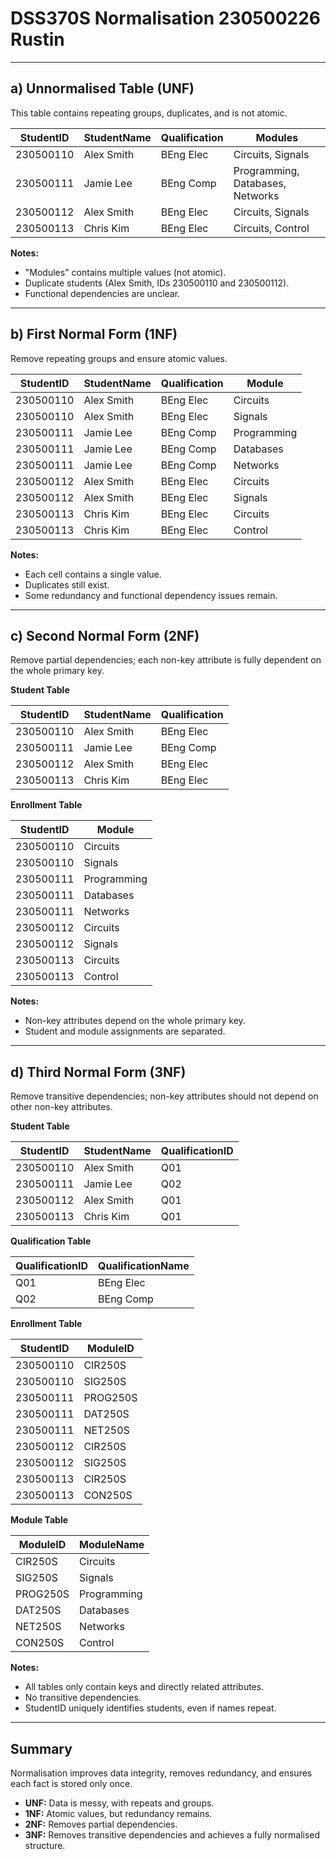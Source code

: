 # DSS370S Normalisation 230500226 Rustin

---

## a) **Unnormalised Table (UNF)**

This table contains repeating groups, duplicates, and is not atomic.

| StudentID   | StudentName | Qualification | Modules                            |
|-------------|-------------|---------------|-------------------------------------|
| 230500110   | Alex Smith  | BEng Elec     | Circuits, Signals                   |
| 230500111   | Jamie Lee   | BEng Comp     | Programming, Databases, Networks    |
| 230500112   | Alex Smith  | BEng Elec     | Circuits, Signals                   |
| 230500113   | Chris Kim   | BEng Elec     | Circuits, Control                   |

**Notes:**
- "Modules" contains multiple values (not atomic).
- Duplicate students (Alex Smith, IDs 230500110 and 230500112).
- Functional dependencies are unclear.

---

## b) **First Normal Form (1NF)**

Remove repeating groups and ensure atomic values.

| StudentID   | StudentName | Qualification | Module      |
|-------------|-------------|---------------|-------------|
| 230500110   | Alex Smith  | BEng Elec     | Circuits    |
| 230500110   | Alex Smith  | BEng Elec     | Signals     |
| 230500111   | Jamie Lee   | BEng Comp     | Programming |
| 230500111   | Jamie Lee   | BEng Comp     | Databases   |
| 230500111   | Jamie Lee   | BEng Comp     | Networks    |
| 230500112   | Alex Smith  | BEng Elec     | Circuits    |
| 230500112   | Alex Smith  | BEng Elec     | Signals     |
| 230500113   | Chris Kim   | BEng Elec     | Circuits    |
| 230500113   | Chris Kim   | BEng Elec     | Control     |

**Notes:**
- Each cell contains a single value.
- Duplicates still exist.
- Some redundancy and functional dependency issues remain.

---

## c) **Second Normal Form (2NF)**

Remove partial dependencies; each non-key attribute is fully dependent on the whole primary key.

**Student Table**

| StudentID   | StudentName | Qualification |
|-------------|-------------|---------------|
| 230500110   | Alex Smith  | BEng Elec     |
| 230500111   | Jamie Lee   | BEng Comp     |
| 230500112   | Alex Smith  | BEng Elec     |
| 230500113   | Chris Kim   | BEng Elec     |

**Enrollment Table**

| StudentID   | Module      |
|-------------|-------------|
| 230500110   | Circuits    |
| 230500110   | Signals     |
| 230500111   | Programming |
| 230500111   | Databases   |
| 230500111   | Networks    |
| 230500112   | Circuits    |
| 230500112   | Signals     |
| 230500113   | Circuits    |
| 230500113   | Control     |

**Notes:**
- Non-key attributes depend on the whole primary key.
- Student and module assignments are separated.

---

## d) **Third Normal Form (3NF)**

Remove transitive dependencies; non-key attributes should not depend on other non-key attributes.

**Student Table**

| StudentID   | StudentName | QualificationID |
|-------------|-------------|-----------------|
| 230500110   | Alex Smith  | Q01             |
| 230500111   | Jamie Lee   | Q02             |
| 230500112   | Alex Smith  | Q01             |
| 230500113   | Chris Kim   | Q01             |

**Qualification Table**

| QualificationID | QualificationName |
|-----------------|------------------|
| Q01             | BEng Elec        |
| Q02             | BEng Comp        |

**Enrollment Table**

| StudentID   | ModuleID  |
|-------------|-----------|
| 230500110   | CIR250S   |
| 230500110   | SIG250S   |
| 230500111   | PROG250S  |
| 230500111   | DAT250S   |
| 230500111   | NET250S   |
| 230500112   | CIR250S   |
| 230500112   | SIG250S   |
| 230500113   | CIR250S   |
| 230500113   | CON250S   |

**Module Table**

| ModuleID   | ModuleName  |
|------------|-------------|
| CIR250S    | Circuits    |
| SIG250S    | Signals     |
| PROG250S   | Programming |
| DAT250S    | Databases   |
| NET250S    | Networks    |
| CON250S    | Control     |

**Notes:**
- All tables only contain keys and directly related attributes.
- No transitive dependencies.
- StudentID uniquely identifies students, even if names repeat.

---

## **Summary**

Normalisation improves data integrity, removes redundancy, and ensures each fact is stored only once.  
- **UNF:** Data is messy, with repeats and groups.
- **1NF:** Atomic values, but redundancy remains.
- **2NF:** Removes partial dependencies.
- **3NF:** Removes transitive dependencies and achieves a fully normalised structure.
